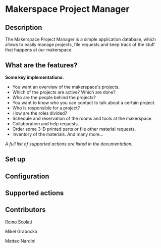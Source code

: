 # Makerspace Project Manager

## Description
The Makerspace Project Manager is a simple application database, which allows to easily manage projects, file requests and keep track of the stuff that happens at our makerspace.

## What are the features?
__Some key implementations:__
* You want an overview of the makerspace's projects.
* Which of the projects are active? Which are done?
* Who are the people behind the projects?
* You want to know who you can contact to talk about a certain project.
* Who is responsible for a project?
* How are the roles divided?
* Schedule and reservation of the rooms and tools at the makerspace.
* Collaboration and help requests.
* Order some 3-D printed parts or file other material requests.
* Inventory of the materials. 
And many more... 

*A full list of supported actions are listed in the documentation.*

## Set up

## Configuration

## Supported actions

## Contributors
[Remo Scolati](mailto:remo_scolati@hotmail.com)

Mikel Grabocka

Matteo Nardini 